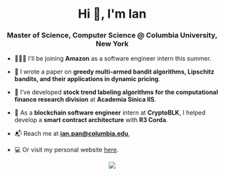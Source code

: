 <h1 align="center">Hi 👋, I'm Ian</h1>
<h3 align="center">Master of Science, Computer Science @ Columbia University, New York</h3>

- 👨🏻‍💻  I'll be joining **Amazon** as a software engineer intern this summer.

- 🧪  I wrote a paper on **greedy multi-armed bandit algorithms, Lipschitz bandits, and their applications in dynamic pricing**.

- 🚀  I’ve developed **stock trend labeling algorithms for the computational finance research division** at **Academia Sinica IIS**.

- 💸  As a **blockchain software engineer** intern at **CryptoBLK**, I helped develop a **smart contract architecture** with **R3 Corda**.

- 📬  Reach me at **ian.pan@columbia.edu**,

- 💻  Or visit my personal website [here](https://ianyepan.github.io/).

<p align="center">
  <img src="https://github-readme-stats.vercel.app/api?username=ianyepan&bg_color=1f2938&text_color=FFFFFF&count_private=true&show_icons=true&hide_border=true&include_all_commits=true" />
</p>
